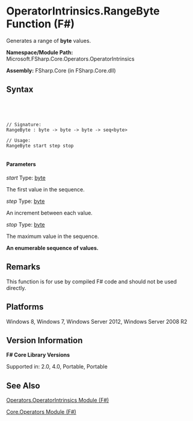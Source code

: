 # OperatorIntrinsics.RangeByte Function (F#)

Generates a range of **byte** values.

**Namespace/Module Path:** Microsoft.FSharp.Core.Operators.OperatorIntrinsics

**Assembly:** FSharp.Core (in FSharp.Core.dll)


## Syntax



```




// Signature:
RangeByte : byte -> byte -> byte -> seq<byte>

// Usage:
RangeByte start step stop


```





#### Parameters
*start*
Type: [byte](http://msdn.microsoft.com/en-us/library/17a98430-283a-4ff6-a475-e6999577179d)


The first value in the sequence.


*step*
Type: [byte](http://msdn.microsoft.com/en-us/library/17a98430-283a-4ff6-a475-e6999577179d)


An increment between each value.


*stop*
Type: [byte](http://msdn.microsoft.com/en-us/library/17a98430-283a-4ff6-a475-e6999577179d)


The maximum value in the sequence.



**An enumerable sequence of values.**
## Remarks
This function is for use by compiled F# code and should not be used directly.


## Platforms
Windows 8, Windows 7, Windows Server 2012, Windows Server 2008 R2


## Version Information
**F# Core Library Versions**

Supported in: 2.0, 4.0, Portable, Portable




## See Also
[Operators.OperatorIntrinsics Module &#40;F&#35;&#41;](Operators.OperatorIntrinsics-Module-%5BFSharp%5D.md)

[Core.Operators Module &#40;F&#35;&#41;](Core.Operators-Module-%5BFSharp%5D.md)

